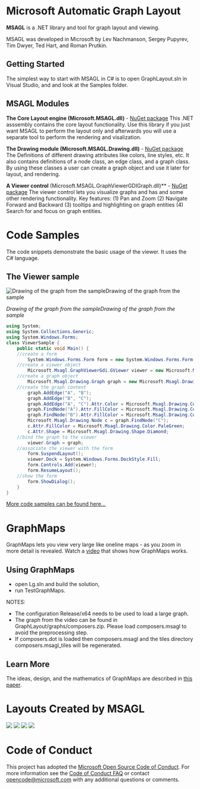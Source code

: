 # Microsoft Automatic Graph Layout
**MSAGL** is a .NET library and tool for graph layout and viewing. 

MSAGL was developed in Microsoft by Lev Nachmanson, Sergey Pupyrev, Tim Dwyer, Ted Hart, and Roman Prutkin.

## Getting Started

The simplest way to start with MSAGL in C# is to open GraphLayout.sln in Visual Studio, and and look at the Samples folder.

## MSAGL Modules

**The Core Layout engine (Microsoft.MSAGL.dll)** - [NuGet package](https://www.nuget.org/packages/Microsoft.Msagl/)
This .NET asssembly contains the core layout functionality. Use this library if you just want MSAGL to perform the layout only and afterwards you will use a separate tool to perform the rendering and visalization.

**The Drawing module (Microsoft.MSAGL.Drawing.dll)** - [NuGet package](https://www.nuget.org/packages/Microsoft.Msagl.Drawing/)
The Definitions of different drawing attributes like colors, line styles, etc. It also contains definitions of a node class, an edge class, and a graph class. By using these classes a user can create a graph object and use it later for layout, and rendering.

**A Viewer control** (Microsoft.MSAGL.GraphViewerGDIGraph.dll)** - [NuGet package](https://www.nuget.org/packages/Microsoft.Msagl.GraphViewerGDI/)
The viewer control lets you visualize graphs and has and some other rendering functionality. Key features: (1) Pan and Zoom (2) Navigate Forward and Backward (3) tooltips and highlighting on graph entities (4) Search for and focus on graph entities.

# Code Samples
The code snippets demonstrate the basic usage of the viewer. It uses the C# language.

## The Viewer sample
![Drawing of the graph from the sampleDrawing of the graph from the sample](https://www.microsoft.com/en-us/research/wp-content/uploads/2016/02/msagl-abc.jpg)

*Drawing of the graph from the sampleDrawing of the graph from the sample*

```csharp
using System;
using System.Collections.Generic; 
using System.Windows.Forms; 
class ViewerSample { 
    public static void Main() { 
    //create a form 
        System.Windows.Forms.Form form = new System.Windows.Forms.Form();
    //create a viewer object 
        Microsoft.Msagl.GraphViewerGdi.GViewer viewer = new Microsoft.Msagl.GraphViewerGdi.GViewer();
    //create a graph object 
        Microsoft.Msagl.Drawing.Graph graph = new Microsoft.Msagl.Drawing.Graph("graph");
    //create the graph content 
        graph.AddEdge("A", "B");
        graph.AddEdge("B", "C");
        graph.AddEdge("A", "C").Attr.Color = Microsoft.Msagl.Drawing.Color.Green;
        graph.FindNode("A").Attr.FillColor = Microsoft.Msagl.Drawing.Color.Magenta;
        graph.FindNode("B").Attr.FillColor = Microsoft.Msagl.Drawing.Color.MistyRose;
        Microsoft.Msagl.Drawing.Node c = graph.FindNode("C");
        c.Attr.FillColor = Microsoft.Msagl.Drawing.Color.PaleGreen;
        c.Attr.Shape = Microsoft.Msagl.Drawing.Shape.Diamond;
    //bind the graph to the viewer 
        viewer.Graph = graph;
    //associate the viewer with the form 
        form.SuspendLayout();
        viewer.Dock = System.Windows.Forms.DockStyle.Fill;
        form.Controls.Add(viewer);
        form.ResumeLayout();
    //show the form 
        form.ShowDialog();
    } 
}
```

[More code
samples can be found here…](https://www.microsoft.com/en-us/research/project/microsoft-automatic-graph-layout/#code-samples)

# GraphMaps

GraphMaps lets you view very large like oneline maps - as you zoom in more detail is revealed. Watch a [video](https://1drv.ms/v/s!AhsA76T-agdHgUBKXzpdOHeVNmq9) that shows how GraphMaps works.

## Using GraphMaps
* open Lg.sln and build the solution,
* run TestGraphMaps. 

NOTES:
* The configuration Release/x64 needs to be used to load a large graph.  
* The graph from the video can be found in GraphLayout/graphs/composers.zip. Please load composers.msagl to avoid the preprocessing step.
* If composers.dot is loaded then composers.msagl and the tiles directory composers.msagl_tiles will be
regenerated. 

## Learn More
The ideas, design, and the mathematics of GraphMaps are described in [this paper](http://arxiv.org/pdf/1506.06745v1.pdf).

# Layouts Created by MSAGL
![](https://www.microsoft.com/en-us/research/wp-content/uploads/2016/02/msagl-195f1b23116b4f049b6e5dc815d96c89.png)
![](https://www.microsoft.com/en-us/research/wp-content/uploads/2016/02/msagl-195f1b23116b4f049b6e5dc815d96c89.png)
![](https://www.microsoft.com/en-us/research/wp-content/uploads/2016/02/msagl-c34826a5e3af4cecbd8165fabc947b36.jpg)
![](https://www.microsoft.com/en-us/research/wp-content/uploads/2016/02/msagl-44a7b11774a54cab92a3f75a9501601b.png)


# Code of Conduct
This project has adopted the [Microsoft Open Source Code of Conduct](https://opensource.microsoft.com/codeofconduct/). For more information see the [Code of Conduct FAQ](https://opensource.microsoft.com/codeofconduct/faq/) or contact [opencode@microsoft.com](mailto:opencode@microsoft.com) with any additional questions or comments.
